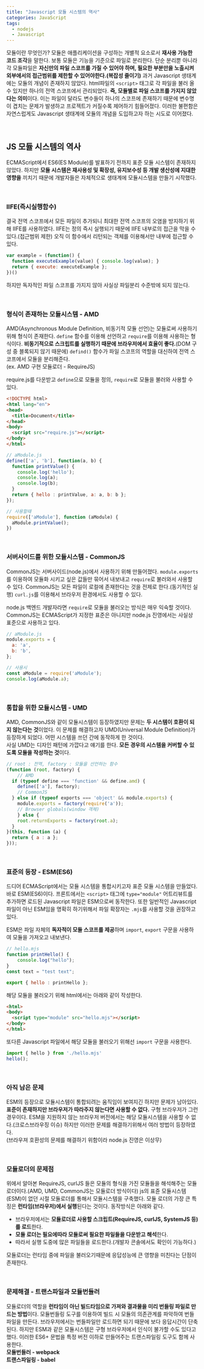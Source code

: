 ```yaml
---
title: "Javascript 모듈 시스템의 역사"
categories: JavaScript
tags:
  - nodejs
  - Javascript
---  
```


모듈이란 무엇인가? 모듈은 애플리케이션을 구성하는 개별적 요소로서 **재사용 가능한 코드 조각**을 말한다. 보통 모듈은 기능을 기준으로 파일로 분리한다. 단순 분리뿐 아니라 각 모듈파일은 **자신만의 파일 스코프를 가질 수 있어야 하며, 필요한 부분만을 노출시켜 외부에서의 접근범위를 제한할 수 있어야한다.(복잡성 줄이기)** 과거 Javascript 생태계에는 모듈의 개념이 존재하지 않았다. html파일의 `<script>` 태그로 각 파일을 불러 올 수 있지만 하나의 전역 스코프에서 관리되었다. **즉, 모듈별로 파일 스코프를 가지지 않았다는 의미**이다. 이는 파일이 달라도 변수들이 하나의 스코프에 존재하기 때문에 변수명이 겹치는 문제가 발생하고 프로젝트가 커질수록 제어하기 힘들어졌다. 이러한 불편함은 자연스럽게도 Javascript 생태계에 모듈의 개념을 도입하고자 하는 시도로 이어졌다.  

<br />  

## JS 모듈 시스템의 역사
ECMAScript에서 ES6(ES Module)를 발표하기 전까지 표준 모듈 시스템이 존재하지 않았다. 하지만 **모듈 시스템은 재사용성 및 확장성, 유지보수성 등 개발 생산성에 지대한 영향을** 끼치기 때문에 개발자들은 자체적으로 생태계에 모듈시스템을 만들기 시작했다.  

<br />  

### IIFE(즉시실행함수)
결국 전역 스코프에서 모든 파일이 추가되니 최대한 전역 스코프의 오염을 방지하기 위해 IIFE를 사용하였다. IIFE는 정의 즉시 실행되기 때문에 IIFE 내부로의 접근을 막을 수 있다.(접근범위 제한) 오직 이 함수에서 리턴되는 객체를 이용해서만 내부에 접근할 수 있다.  
```js
var example = (function() {
  function executeExample(value) { console.log(value); }
  return { execute: executeExample };
})()
```  
하지만 독자적인 파일 스코프를 가지지 않아 사실상 파일분리 수준밖에 되지 않는다.  

<br />  

### 형식이 존재하는 모듈시스템 - AMD  
AMD(Asynchronous Module Definition, 비동기적 모듈 선언)는 모듈로써 사용하기 위해 형식이 존재한다. `define` 함수를 이용해 선언하고 `require`를 이용해 사용하는 형식이다. **비동기적으로 스크립트를 실행하기 때문에 브라우저에서 효율이 좋다.**(DOM 구성 중 블록되지 않기 때문에) `defind()` 함수가 파일 스코프의 역할을 대신하여 전역 스코프에서 모듈을 분리해준다.  
(ex. AMD 구현 모듈로더 - RequireJS)

require.js를 다운받고 `define`으로 모듈을 정의, `require`로 모듈을 불러와 사용할 수 있다. 
```html
<!DOCTYPE html>
<html lang="en">
<head>
  <title>Document</title>
</head>
<body>
  <script src="require.js"></script>
</body>
</html>
```

```js
// aModule.js
define(['a', 'b'], function(a, b) {
  function printValue() {
    console.log('hello');
    console.log(a);
    console.log(b);
  }
  return { hello : printValue, a: a, b: b };
});

// 사용할때
require(['aModule'], function (aModule) {
  aModule.printValue();
})
```  

<br />  

### 서버사이드를 위한 모듈시스템 - CommonJS  
CommonJS는 서버사이드(node.js)에서 사용하기 위해 만들어졌다. `module.exports`를 이용하여 모듈화 시키고 싶은 값들만 묶어서 내보내고 `require`로 불러와서 사용할 수 있다. CommonJS는 모든 파일이 로컬에 존재한다는 것을 전제로 한다.(동기적인 실행) `curl.js`를 이용해서 브라우저 환경에서도 사용할 수 있다.  

node.js 백엔드 개발자라면 `require`로 모듈을 불러오는 방식은 매우 익숙할 것이다. CommonJS는 ECMAScript가 지정한 표준은 아니지만 node.js 진영에서는 사실상 표준으로 사용하고 있다. 
```js
// aModule.js
module.exports = {
  a: 'a',
  b: 'b',
};

// 사용시 
const aModule = require('aModule');
console.log(aModule.a);
```

<br />  

### 통합을 위한 모듈시스템 - UMD
AMD, CommonJS와 같이 모듈시스템이 등장하였지만 문제는 **두 시스템이 호환이 되지 않는다는 것**이었다. 이 문제를 해결하고자 UMD(Universal Module Definition)가 등장하게 되었다. 어떤 시스템을 쓰던 간에 동작하게 한 것이다.  
사실 UMD는 디자인 패턴에 가깝다고 얘기를 한다. **모든 경우의 시스템을 커버할 수 있도록 모듈을 작성하는 것**이다.  

```js
// root : 전역, factory : 모듈을 선언하는 함수
(function (root, factory) {
	// AMD
  if (typeof define === 'function' && define.amd) {
    define(['a'], factory);
	// CommonJS
  } else if (typeof exports === 'object' && module.exports) {
    module.exports = factory(require('a'));
	// Browser globals(window 객체)
	} else {
    root.returnExports = factory(root.a);
  }
}(this, function (a) {  
  return { a : a };
}));
```  

<br />  

### 표준의 등장 - ESM(ES6)  
드디어 ECMAScript에서는 모듈 시스템을 통합시키고자 표준 모듈 시스템을 만들었다. 바로 ESM(ES6)이다. 프론트에서는 `<script>` 태그에 `type="module"` 어트리뷰트를 추가하면 로드된 Javascript 파일은 ESM으로써 동작한다. 또한 일반적인 Javascript 파일이 아닌 ESM임을 명확히 하기위해서 파일 확장자는 `.mjs`를 사용할 것을 권장하고 있다.  

ESM은 파일 자체의 **독자적이 모듈 스코프를 제공**하며 `import`, `export` 구문을 사용하여 모듈을 가져오고 내보낸다. 

```js
// hello.mjs
function printHello() {
	console.log("hello");
}
const text = "test text";

export { hello : printHello };
```  

해당 모듈을 불러오기 위해 html에서는 아래와 같이 작성한다.
```html
<html>
<body>
  <script type="module" src="hello.mjs"></script>
</body>
</html>
```  

또다른 Javascript 파일에서 해당 모듈을 불러오기 위해선 `import` 구문을 사용한다.
```js
import { hello } from './hello.mjs'
hello();
```  

<br />  

### 아직 남은 문제
ESM의 등장으로 모듈시스템이 통합되려는 움직임이 보여지긴 하지만 문제가 남아있다. **표준이 존재하지만 브라우저가 따라주지 않는다면 사용할 수 없다.** 구형 브라우저가 그런 경우이다. ESM을 지원하지 않는 브라우저 버전에서는 해당 모듈시스템을 사용할 수 없다.(크로스브라우징 이슈) 하지만 이러한 문제를 해결하기위해서 여러 방법이 등장하였다.  
(브라우져 호환성의 문제를 해결하기 위함이라 node.js 진영은 이상무)  

<br />  

### 모듈로더의 문제점
위에서 알아본 RequireJS, curlJS 들은 모듈의 형식을 가진 모듈들을 해석해주는 모듈로더이다.(AMD, UMD, CommonJS는 모듈로더 방식이다) js의 표쥰 모듈시스템(ESM)이 없던 시절 모듈로더를 통해서 모듈시스템을 구축했다. 모듈 로더의 가장 큰 특징은 **런타임(브라우저)에서 실행**된다는 것이다. 동작방식은 아래와 같다.  
- 브라우저에서는 **모듈로더로 사용할 스크립트(RequireJS, curlJS, SystemJS 등)를 로드**한다.
- **모듈 로더는 필요에따라 모듈로써 필요한 파일들을 다운받고 해석**한다.  
- 따라서 실행 도중에 많은 파일들을 로드한다.(개발자 콘솔에서도 확인이 가능하다.) 

모듈로더는 런타임 중에 파일을 불러오기때문에 응답성능에 큰 영향을 미친다는 단점이 존재한다.  

<br />  

### 문제해결 - 트랜스파일과 모듈번들러
모듈로더의 역할을 **런타임이 아닌 빌드타임으로 가져와 결과물을 미리 번들링 파일로 만드는 방법**이다. 모듈번들링 도구를 이용하여 빌드 시 모듈의 의존관계를 파악하여 번들파일을 만든다. 브라우저에서는 번들파일만 로드하면 되기 때문에 보다 응답시간이 단축된다. 하지만 ESM과 같은 모듈시스템은 구형 브라우저에서 인식이 불가할 수도 있다고 했다. 이러한 ES6+ 문법을 특정 버전 이하로 만들어주는 트랜스파일링 도구도 함께 사용한다.   
**모듈번들러 - webpack**  
**트랜스파일링 - babel**  